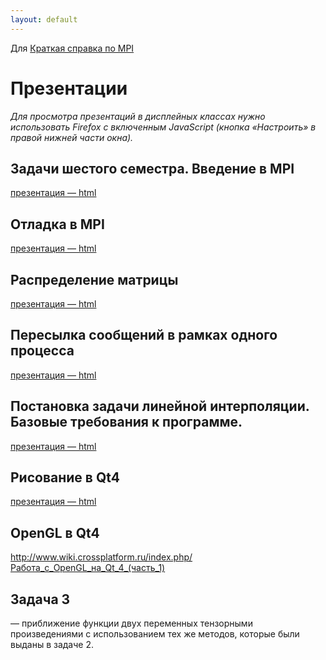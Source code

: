 ```yaml
---
layout: default
---
```

Для
[Краткая справка по MPI](MPI-cheatsheet)

# Презентации
*Для просмотра презентаций в дисплейных классах нужно использовать Firefox с включенным JavaScript (кнопка «Настроить» в правой нижней части окна).*

## Задачи шестого семестра. Введение в MPI
[презентация — html](presentations/01-Introduction-MPI.html)


## Отладка в MPI
[презентация — html](presentations/02-MPI-rest.html)

## Распределение матрицы
[презентация — html](presentations/03-Matrix-Distribution.html)


## Пересылка сообщений в рамках одного процесса
[презентация — html](presentations/04-MPI-send-to-self.html)

## Постановка задачи линейной интерполяции. Базовые требования к программе.
[презентация — html](presentations/05-Interpolation-Start.html)

## Рисование в Qt4
[презентация — html](presentations/06-Task2.html)

## OpenGL в Qt4
http://www.wiki.crossplatform.ru/index.php/Работа_с_OpenGL_на_Qt_4_(часть_1)

## Задача 3
— приближение функции двух переменных тензорными произведениями с использованием тех же методов, которые были выданы в задаче 2.

